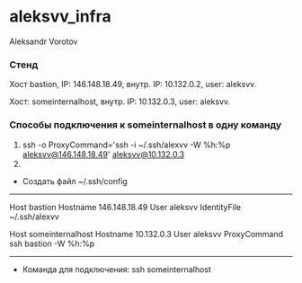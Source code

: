 # aleksvv_infra
Aleksandr Vorotov

### Стенд
Хост bastion, IP: 146.148.18.49, внутр. IP: 10.132.0.2, user: aleksvv.

Хост: someinternalhost, внутр. IP: 10.132.0.3, user: aleksvv.


### Способы подключения к someinternalhost в одну команду

1. ssh -o ProxyCommand='ssh -i ~/.ssh/alexvv -W %h:%p aleksvv@146.148.18.49' aleksvv@10.132.0.3
2. 
- Создать файл ~/.ssh/config
_________________	
Host bastion
  Hostname 146.148.18.49
  User aleksvv
  IdentityFile ~/.ssh/alexvv

Host someinternalhost
  Hostname 10.132.0.3
  User aleksvv
  ProxyCommand ssh bastion -W %h:%p
_________________
- Команда для подключения: ssh someinternalhost

